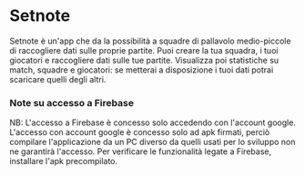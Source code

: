 # Setnote

Setnote è un'app che da la possibilità a squadre di pallavolo medio-piccole di raccogliere dati sulle proprie partite.
Puoi creare la tua squadra, i tuoi giocatori e raccogliere dati sulle tue partite. 
Visualizza poi statistiche su match, squadre e giocatori: se metterai a disposizione i tuoi dati potrai scaricare quelli degli altri.

### Note su accesso a Firebase
NB: L'accesso a Firebase è concesso solo accedendo con l'account google. L'accesso con account google è concesso solo ad apk firmati, perciò compilare l'applicazione da un PC diverso da quelli usati per lo sviluppo non ne garantirà l'accesso. Per verificare le funzionalità legate a Firebase, installare l'apk precompilato.
